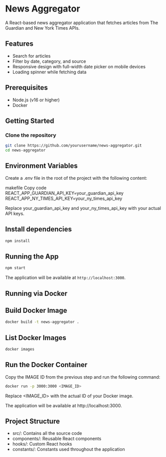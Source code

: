 # News Aggregator

A React-based news aggregator application that fetches articles from The Guardian and New York Times APIs.

## Features

- Search for articles
- Filter by date, category, and source
- Responsive design with full-width date picker on mobile devices
- Loading spinner while fetching data

## Prerequisites

- Node.js (v16 or higher)
- Docker

## Getting Started

### Clone the repository

```bash
git clone https://github.com/yourusername/news-aggregator.git
cd news-aggregator
```

## Environment Variables
Create a .env file in the root of the project with the following content:

makefile
Copy code
REACT_APP_GUARDIAN_API_KEY=your_guardian_api_key
REACT_APP_NY_TIMES_API_KEY=your_ny_times_api_key

Replace your_guardian_api_key and your_ny_times_api_key with your actual API keys.

## Install dependencies

```bash
npm install
```

## Running the App
```bash
npm start
```

The application will be available at `http://localhost:3000`.

## Running via Docker

## Build Docker Image

```bash
docker build -t news-aggregator .
```

## List Docker Images
```bash
docker images
```

## Run the Docker Container

Copy the IMAGE ID from the previous step and run the following command:
```bash
docker run -p 3000:3000 <IMAGE_ID>
```
Replace <IMAGE_ID> with the actual ID of your Docker image.

The application will be available at http://localhost:3000.

## Project Structure
 - src/: Contains all the source code
 - components/: Reusable React components
 - hooks/: Custom React hooks
 - constants/: Constants used throughout the application



